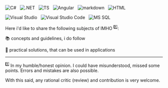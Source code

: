 ![C#](https://img.shields.io/badge/C%23-239120?style=for-the-badge&logo=c-sharp&logoColor=white)&nbsp;&nbsp;
![.NET](https://img.shields.io/badge/.NET-5C2D91?style=for-the-badge&logo=.net&logoColor=white)&nbsp;&nbsp;
![TS](https://img.shields.io/badge/TypeScript-007ACC?style=for-the-badge&logo=typescript&logoColor=white)&nbsp;&nbsp;
![Angular](https://img.shields.io/badge/Angular-DD0031?style=for-the-badge&logo=angular&logoColor=white)&nbsp;&nbsp;
![markdown](https://img.shields.io/badge/Markdown-000000?style=for-the-badge&logo=markdown&logoColor=white)&nbsp;&nbsp;
![HTML](https://img.shields.io/badge/HTML-239120?style=for-the-badge&logo=html5&logoColor=white)&nbsp;&nbsp;

![Visual Studio](https://img.shields.io/badge/Visual%20Studio-5C2D91.svg?style=for-the-badge&logo=visual-studio&logoColor=white)&nbsp;&nbsp;
![Visual Studio Code](https://img.shields.io/badge/Visual%20Studio%20Code-0078d7.svg?style=for-the-badge&logo=visual-studio-code&logoColor=white)&nbsp;&nbsp;
![MS SQL](https://img.shields.io/badge/Microsoft_SQL_Server-CC2927?style=for-the-badge&logo=microsoft-sql-server&logoColor=white)&nbsp;&nbsp;

Here i'd like to share the following subjects of IMHO&nbsp;<sup>:one:</sup>:

:books: concepts and guidelines, i do follow

💾 practical solutions, that can be used in applications

___________________
<sup>:one:</sup> In my humble/honest opinion. I could have misunderstood, missed some points. Errors and mistakes are also possible.

With this said, any rational critic (review) and contribution is very welcome.
